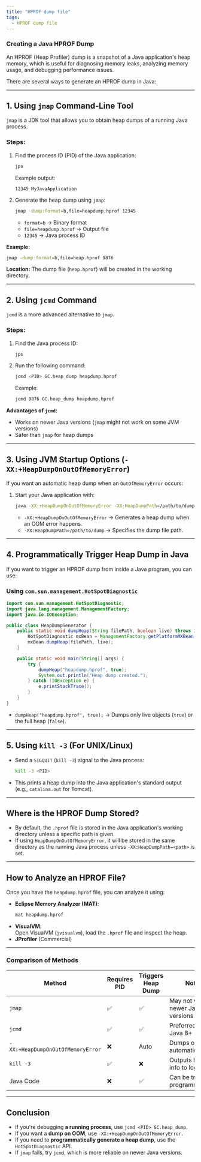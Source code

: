 ```yaml
---
title: "HPROF dump file"
tags:
  - HPROF dump file
---
```


### Creating a Java HPROF Dump

An HPROF (Heap Profiler) dump is a snapshot of a Java application's heap memory, which is useful for diagnosing memory leaks, analyzing memory usage, and debugging performance issues.

There are several ways to generate an HPROF dump in Java:

---

## **1. Using `jmap` Command-Line Tool**
`jmap` is a JDK tool that allows you to obtain heap dumps of a running Java process.

### **Steps:**
1. Find the process ID (PID) of the Java application:
   ```sh
   jps
   ```
   Example output:
   ```
   12345 MyJavaApplication
   ```
   
2. Generate the heap dump using `jmap`:
   ```sh
   jmap -dump:format=b,file=heapdump.hprof 12345
   ```
   - `format=b` → Binary format
   - `file=heapdump.hprof` → Output file
   - `12345` → Java process ID

**Example:**
```sh
jmap -dump:format=b,file=heap.hprof 9876
```

**Location:** The dump file (`heap.hprof`) will be created in the working directory.

---

## **2. Using `jcmd` Command**
`jcmd` is a more advanced alternative to `jmap`.

### **Steps:**
1. Find the Java process ID:
   ```sh
   jps
   ```
   
2. Run the following command:
   ```sh
   jcmd <PID> GC.heap_dump heapdump.hprof
   ```
   Example:
   ```sh
   jcmd 9876 GC.heap_dump heapdump.hprof
   ```

**Advantages of `jcmd`:**
- Works on newer Java versions (`jmap` might not work on some JVM versions)
- Safer than `jmap` for heap dumps

---

## **3. Using JVM Startup Options (`-XX:+HeapDumpOnOutOfMemoryError`)**
If you want an automatic heap dump when an `OutOfMemoryError` occurs:

1. Start your Java application with:
   ```sh
   java -XX:+HeapDumpOnOutOfMemoryError -XX:HeapDumpPath=/path/to/dump MyJavaApplication
   ```
   - `-XX:+HeapDumpOnOutOfMemoryError` → Generates a heap dump when an OOM error happens.
   - `-XX:HeapDumpPath=/path/to/dump` → Specifies the dump file path.

---

## **4. Programmatically Trigger Heap Dump in Java**
If you want to trigger an HPROF dump from inside a Java program, you can use:

### **Using `com.sun.management.HotSpotDiagnostic`**
```java
import com.sun.management.HotSpotDiagnostic;
import java.lang.management.ManagementFactory;
import java.io.IOException;

public class HeapDumpGenerator {
    public static void dumpHeap(String filePath, boolean live) throws IOException {
        HotSpotDiagnostic mxBean = ManagementFactory.getPlatformMXBean(HotSpotDiagnostic.class);
        mxBean.dumpHeap(filePath, live);
    }

    public static void main(String[] args) {
        try {
            dumpHeap("heapdump.hprof", true);
            System.out.println("Heap dump created.");
        } catch (IOException e) {
            e.printStackTrace();
        }
    }
}
```
- `dumpHeap("heapdump.hprof", true);` → Dumps only live objects (`true`) or the full heap (`false`).

---

## **5. Using `kill -3` (For UNIX/Linux)**
- Send a `SIGQUIT` (`kill -3`) signal to the Java process:
  ```sh
  kill -3 <PID>
  ```
- This prints a heap dump into the Java application's standard output (e.g., `catalina.out` for Tomcat).

---

## **Where is the HPROF Dump Stored?**
- By default, the `.hprof` file is stored in the Java application's working directory unless a specific path is given.
- If using `HeapDumpOnOutOfMemoryError`, it will be stored in the same directory as the running Java process unless `-XX:HeapDumpPath=<path>` is set.

---

## **How to Analyze an HPROF File?**
Once you have the `heapdump.hprof` file, you can analyze it using:
- **Eclipse Memory Analyzer (MAT)**:  
  ```sh
  mat heapdump.hprof
  ```
- **VisualVM**:  
  Open VisualVM (`jvisualvm`), load the `.hprof` file and inspect the heap.
- **JProfiler** (Commercial)

---

### **Comparison of Methods**
| Method | Requires PID | Triggers Heap Dump | Notes |
|--------|-------------|-------------------|-------|
| `jmap` | ✅ | ✅ | May not work in newer Java versions |
| `jcmd` | ✅ | ✅ | Preferred for Java 8+ |
| `-XX:+HeapDumpOnOutOfMemoryError` | ❌ | Auto | Dumps on OOM automatically |
| `kill -3` | ✅ | ❌ | Outputs heap info to logs |
| Java Code | ❌ | ✅ | Can be triggered programmatically |

---

## **Conclusion**
- If you're debugging **a running process**, use `jcmd <PID> GC.heap_dump`.
- If you want a **dump on OOM**, use `-XX:+HeapDumpOnOutOfMemoryError`.
- If you need to **programmatically generate a heap dump**, use the `HotSpotDiagnostic` API.
- If `jmap` fails, try `jcmd`, which is more reliable on newer Java versions.
